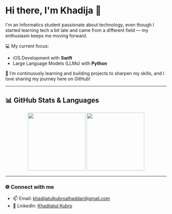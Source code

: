 # Hi there, I'm Khadija 👋

I'm an Informatics student passionate about technology, even though I started learning tech a bit late 
and came from a different field — my enthusiasm keeps me moving forward.  

💻 My current focus:
- iOS Development with **Swift**
- Large Language Models (LLMs) with **Python**

🌱 I’m continuously learning and building projects to sharpen my skills, and I love sharing my journey here on GitHub!

---

## 📊 GitHub Stats & Languages
<p align="center">
  <img height="180em" src="https://github-readme-stats.vercel.app/api/top-langs/?username=khadijakubr&layout=compact&theme=radical" />
  <img height="180em" src="https://camo.githubusercontent.com/7ad6807a0f9217c2207e54cb17275d4ec3667fc03abb397a38a47bce2bd88ec6/68747470733a2f2f692e67697068792e636f6d2f5254684e30684f5332474f344d2e676966" />
</p>

---

### 🌐 Connect with me
- 📫 Email: khadijatulkubroalhaddar@gmail.com 
- 💼 LinkedIn: [Khadijatul Kubro](www.linkedin.com/in/khadijakubr)  
